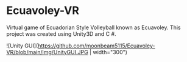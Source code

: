 # Ecuavoley-VR

Virtual game of Ecuadorian Style Volleyball known as Ecuavoley. This project was created using Unity3D and C #.

![Unity GUI](https://github.com/moonbeam5115/Ecuavoley-VR/blob/main/img/UnityGUI.JPG | width="300")
